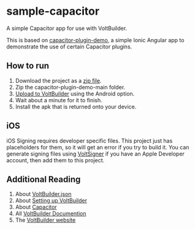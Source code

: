 # sample-capacitor

A simple Capacitor app for use with VoltBuilder.

This is based on [capacitor-plugin-demo](https://github.com/robingenz/capacitor-plugin-demo), a simple Ionic Angular app to demonstrate the use of certain Capacitor plugins.

## How to run

1. Download the project as a [zip file](https://github.com/voltbuilder/sample-capacitor/archive/refs/heads/main.zip).
1. Zip the capacitor-plugin-demo-main folder.
1. [Upload to VoltBuilder](https://volt.build/upload/) using the Android option.
1. Wait about a minute for it to finish.
1. Install the apk that is returned onto your device.

## iOS

iOS Signing requires developer specific files. This project just has placeholders for them, so it will get an error if you try to build it.
You can generate signing files using [VoltSigner](https://voltsigner.com) if you have an Apple Developer account,
then add them to this project.

## Additional Reading
1. About [VoltBuilder.json](https://volt.build/docs/set_up/)
1. About [Setting up VoltBuilder](https://volt.build/docs/set_up-capacitor/)
1. About [Capacitor](https://capacitorjs.com/)
1. All [VoltBuilder Documention](https://volt.build/docs/all/)
1. The [VoltBuilder website](http://volt.build)
